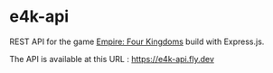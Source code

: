 # e4k-api

REST API for the game [Empire: Four Kingdoms](https://play.google.com/store/apps/details?id=air.com.goodgamestudios.empirefourkingdoms) build with Express.js.

The API is available at this URL : <https://e4k-api.fly.dev>
